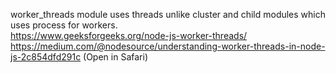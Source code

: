 worker_threads module uses threads unlike cluster and child modules which uses process for workers.</br>
https://www.geeksforgeeks.org/node-js-worker-threads/ </br>
https://medium.com/@nodesource/understanding-worker-threads-in-node-js-2c854dfd291c (Open in Safari)